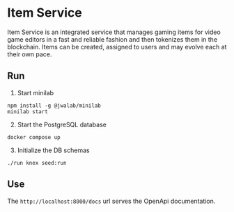 # Item Service

Item Service is an integrated service that manages gaming items for video game editors in a fast and reliable fashion
and then tokenizes them in the blockchain.
Items can be created, assigned to users and may evolve each at their own pace.

## Run

1. Start minilab

```
npm install -g @jwalab/minilab
minilab start
```

2. Start the PostgreSQL database

```
docker compose up
```

3. Initialize the DB schemas

```
./run knex seed:run
```

## Use

The `http://localhost:8000/docs` url serves the OpenApi documentation.
